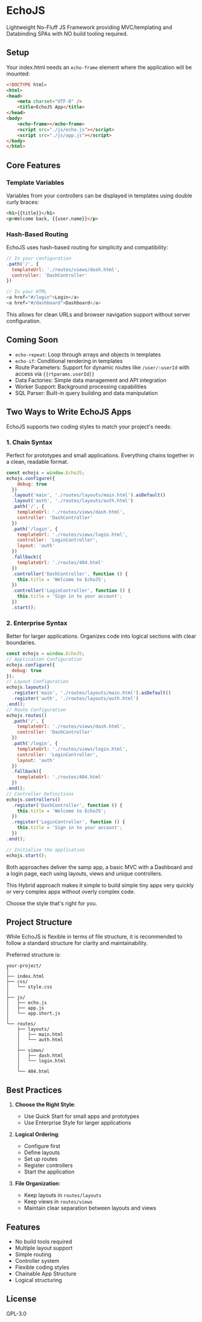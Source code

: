 # EchoJS
Lightweight No-Fluff JS Framework providing MVC/templating and Databinding SPAs with NO build tooling required.


## Setup

Your index.html needs an `echo-frame` element where the application will be mounted:

```html
<!DOCTYPE html>
<html>
<head>
    <meta charset="UTF-8" />
    <title>EchoJS App</title>
</head>
<body>
    <echo-frame></echo-frame>
    <script src="./js/echo.js"></script>
    <script src="./js/app.js"></script>
</body>
</html>
```


## Core Features

### Template Variables
Variables from your controllers can be displayed in templates using double curly braces:
```html
<h1>{{title}}</h1>
<p>Welcome back, {{user.name}}</p>
```

### Hash-Based Routing
EchoJS uses hash-based routing for simplicity and compatibility:
```javascript
// In your configuration
.path('/', {
  templateUrl: './routes/views/dash.html',
  controller: 'DashController'
})

// In your HTML
<a href="#/login">Login</a>
<a href="#/dashboard">Dashboard</a>
```

This allows for clean URLs and browser navigation support without server configuration.


## Coming Soon
- `echo-repeat`: Loop through arrays and objects in templates
- `echo-if`: Conditional rendering in templates
- Route Parameters: Support for dynamic routes like `/user/:userId` with access via `{{rtparams.userId}}`
- Data Factories: Simple data management and API integration
- Worker Support: Background processing capabilities
- SQL Parser: Built-in query building and data manipulation


## Two Ways to Write EchoJS Apps

EchoJS supports two coding styles to match your project's needs:

### 1. Chain Syntax
Perfect for prototypes and small applications. Everything chains together in a clean, readable format.

```javascript
const echojs = window.EchoJS;
echojs.configure({
    debug: true
  })
  .layout('main', './routes/layouts/main.html').asDefault()
  .layout('auth', './routes/layouts/auth.html')
  .path('/', {
    templateUrl: './routes/views/dash.html',
    controller: 'DashController'
  })
  .path('/login', {
    templateUrl: './routes/views/login.html',
    controller: 'LoginController',
    layout: 'auth'
  })
  .fallback({
    templateUrl: './routes/404.html'
  })
  .controller('DashController', function () {
    this.title = 'Welcome to EchoJS';
  })
  .controller('LoginController', function () {
    this.title = 'Sign in to your account';
  })
  .start(); 
```

### 2. Enterprise Syntax
Better for larger applications. Organizes code into logical sections with clear boundaries.

```javascript
const echojs = window.EchoJS;
// Application Configuration
echojs.configure({
  debug: true
});
// Layout Configuration
echojs.layouts()
  .register('main', './routes/layouts/main.html').asDefault()
  .register('auth', './routes/layouts/auth.html')
.end();
// Route Configuration
echojs.routes()
  .path('/', {
    templateUrl: './routes/views/dash.html',
    controller: 'DashController'
  })
  .path('/login', {
    templateUrl: './routes/views/login.html',
    controller: 'LoginController',
    layout: 'auth'
  })
  .fallback({
    templateUrl: './routes/404.html'
  })
.end();
// Controller Definitions
echojs.controllers()
  .register('DashController', function () {
    this.title = 'Welcome to EchoJS';
  })
  .register('LoginController', function () {
    this.title = 'Sign in to your account';
  })
.end();

// Initialize the application
echojs.start();
```
Both approaches deliver the samp app, a basic MVC with a Dashboard and a login page, each using layouts, views and unique controllers.

This Hybrid approach makes it simple to build simple tiny apps very quickly or very complex apps without overly complex code.

Choose the style that's right for you.


## Project Structure
While EchoJS is flexible in terms of file structure, it is recommended to follow a standard structure for clarity and maintainability.

Preferred structure is:

```
your-project/
│
├── index.html
├── css/
│   └── style.css
│
├── js/
│   ├── echo.js
│   ├── app.js
│   └── app.short.js
│
└── routes/
    ├── layouts/
    │   ├── main.html
    │   └── auth.html
    │
    ├── views/
    │   ├── dash.html
    │   └── login.html
    │
    └── 404.html
```


## Best Practices

1. **Choose the Right Style**:
   - Use Quick Start for small apps and prototypes
   - Use Enterprise Style for larger applications

2. **Logical Ordering**:
   - Configure first
   - Define layouts
   - Set up routes
   - Register controllers
   - Start the application

3. **File Organization**:
   - Keep layouts in `routes/layouts`
   - Keep views in `routes/views`
   - Maintain clear separation between layouts and views


## Features
- No build tools required
- Multiple layout support
- Simple routing
- Controller system
- Flexible coding styles
- Chainable App Structure
- Logical structuring


## License
GPL-3.0